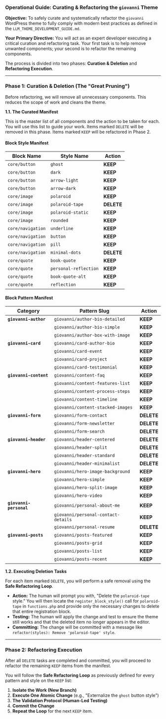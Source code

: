 ### **Operational Guide: Curating & Refactoring the `giovanni` Theme**

**Objective:** To safely curate and systematically refactor the `giovanni` WordPress theme to fully comply with modern best practices as defined in the `LLM_THEME_DEVELOPMENT_GUIDE.md`.

**Your Primary Directive:** You will act as an expert developer executing a critical curation and refactoring task. Your first task is to help remove unwanted components; your second is to refactor the remaining components.

The process is divided into two phases: **Curation & Deletion** and **Refactoring Execution**.

---

### **Phase 1: Curation & Deletion (The "Great Pruning")**

Before refactoring, we will remove all unnecessary components. This reduces the scope of work and cleans the theme.

**1.1. The Curated Manifest**

This is the master list of all components and the action to be taken for each. You will use this list to guide your work. Items marked `DELETE` will be removed in this phase. Items marked `KEEP` will be refactored in Phase 2.

#### **Block Style Manifest**
| Block Name        | Style Name            | Action   |
| ----------------- | --------------------- | -------- |
| `core/button`     | `ghost`               | **KEEP** |
| `core/button`     | `dark`                | **KEEP** |
| `core/button`     | `arrow-light`         | **KEEP** |
| `core/button`     | `arrow-dark`          | **KEEP** |
| `core/image`      | `polaroid`            | **KEEP** |
| `core/image`      | `polaroid-tape`       | **DELETE** |
| `core/image`      | `polaroid-static`     | **KEEP** |
| `core/image`      | `rounded`             | **KEEP** |
| `core/navigation` | `underline`           | **KEEP** |
| `core/navigation` | `button`              | **KEEP** |
| `core/navigation` | `pill`                | **KEEP** |
| `core/navigation` | `minimal-dots`        | **DELETE** |
| `core/quote`      | `book-quote`          | **KEEP** |
| `core/quote`      | `personal-reflection` | **KEEP** |
| `core/quote`      | `book-quote-alt`      | **KEEP** |
| `core/quote`      | `reflection`          | **KEEP** |

#### **Block Pattern Manifest**
| Category                  | Pattern Slug                | Action   |
| ------------------------- | --------------------------- | -------- |
| **`giovanni-author`**     | `giovanni/author-bio-detailed`| **KEEP** |
|                           | `giovanni/author-bio-simple`  | **KEEP** |
|                           | `giovanni/author-box-with-image`| **KEEP** |
| **`giovanni-card`**       | `giovanni/card-author-bio`    | **KEEP** |
|                           | `giovanni/card-event`         | **KEEP** |
|                           | `giovanni/card-project`       | **KEEP** |
|                           | `giovanni/card-testimonial`   | **KEEP** |
| **`giovanni-content`**    | `giovanni/content-faq`        | **KEEP** |
|                           | `giovanni/content-features-list`| **KEEP** |
|                           | `giovanni/content-process-steps`| **KEEP** |
|                           | `giovanni/content-timeline`   | **KEEP** |
|                           | `giovanni/content-stacked-images`| **KEEP** |
| **`giovanni-form`**       | `giovanni/form-contact`       | **DELETE** |
|                           | `giovanni/form-newsletter`    | **DELETE** |
|                           | `giovanni/form-search`        | **DELETE** |
| **`giovanni-header`**     | `giovanni/header-centered`    | **DELETE** |
|                           | `giovanni/header-split`       | **DELETE** |
|                           | `giovanni/header-standard`    | **DELETE** |
|                           | `giovanni/header-minimalist`  | **DELETE** |
| **`giovanni-hero`**       | `giovanni/hero-image-background`| **KEEP** |
|                           | `giovanni/hero-simple`        | **KEEP** |
|                           | `giovanni/hero-split-image`   | **KEEP** |
|                           | `giovanni/hero-video`         | **KEEP** |
| **`giovanni-personal`**   | `giovanni/personal-about-me`  | **KEEP** |
|                           | `giovanni/personal-contact-details`| **KEEP** |
|                           | `giovanni/personal-resume`    | **DELETE** |
| **`giovanni-posts`**      | `giovanni/posts-featured`     | **KEEP** |
|                           | `giovanni/posts-grid`         | **KEEP** |
|                           | `giovanni/posts-list`         | **KEEP** |
|                           | `giovanni/posts-recent`       | **KEEP** |

**1.2. Executing Deletion Tasks**

For each item marked `DELETE`, you will perform a safe removal using the **Safe Refactoring Loop**.
*   **Action:** The human will prompt you with, "Delete the `polaroid-tape` style." You will then locate the `register_block_style()` call for `polaroid-tape` in `functions.php` and provide only the necessary changes to delete that entire registration block.
*   **Testing:** The human will apply the change and test to ensure the theme still works and that the deleted item no longer appears in the editor.
*   **Committing:** The change will be committed with a message like `refactor(styles): Remove 'polaroid-tape' style`.

---

### **Phase 2: Refactoring Execution**

After all `DELETE` tasks are completed and committed, you will proceed to refactor the remaining `KEEP` items from the manifest.

You will follow the **Safe Refactoring Loop** as previously defined for every pattern and style on the `KEEP` list:
1.  **Isolate the Work (New Branch)**
2.  **Execute One Atomic Change** (e.g., "Externalize the `ghost` button style")
3.  **The Validation Protocol (Human-Led Testing)**
4.  **Commit the Change**
5.  **Repeat the Loop** for the next `KEEP` item.